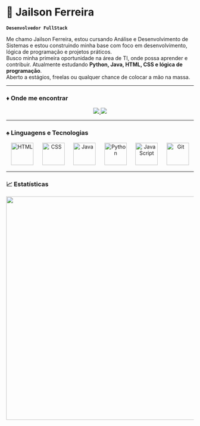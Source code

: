 # 👾 Jailson Ferreira

**`Desenvolvedor FullStack`**

Me chamo Jailson Ferreira, estou cursando Análise e Desenvolvimento de Sistemas e estou construindo minha base com foco em desenvolvimento, lógica de programação e projetos práticos.  
Busco minha primeira oportunidade na área de TI, onde possa aprender e contribuir. Atualmente estudando **Python, Java, HTML, CSS e lógica de programação**.  
Aberto a estágios, freelas ou qualquer chance de colocar a mão na massa.

---

### ♦️ Onde me encontrar

<p align="center">
  <a href="https://www.instagram.com/lopes_wzx/" target="_blank">
    <img src="https://img.shields.io/badge/-Instagram-E4405F?style=for-the-badge&logo=instagram&logoColor=white" />
  </a>
  <a href="https://www.linkedin.com/in/jailson-ferreira-104352348/" target="_blank">
    <img src="https://img.shields.io/badge/-LinkedIn-0077B5?style=for-the-badge&logo=linkedin&logoColor=white" />
  </a>
</p>

---

### ♠️ Linguagens e Tecnologias

<p align="center">
  <img src="https://cdn.jsdelivr.net/gh/devicons/devicon@latest/icons/html5/html5-original.svg" width="60" title="HTML" />
  &nbsp;&nbsp;&nbsp;&nbsp;
  <img src="https://cdn.jsdelivr.net/gh/devicons/devicon@latest/icons/css3/css3-original.svg" width="60" title="CSS" />
  &nbsp;&nbsp;&nbsp;&nbsp;
  <img src="https://cdn.jsdelivr.net/gh/devicons/devicon@latest/icons/java/java-original.svg" width="60" title="Java" />
  &nbsp;&nbsp;&nbsp;&nbsp;
  <img src="https://cdn.jsdelivr.net/gh/devicons/devicon@latest/icons/python/python-original.svg" width="60" title="Python" />
  &nbsp;&nbsp;&nbsp;&nbsp;
  <img src="https://cdn.jsdelivr.net/gh/devicons/devicon@latest/icons/javascript/javascript-original.svg" width="60" title="JavaScript" />
  &nbsp;&nbsp;&nbsp;&nbsp;
  <img src="https://cdn.jsdelivr.net/gh/devicons/devicon@latest/icons/git/git-original.svg" width="60" title="Git" />
</p>

---

### 📈 Estatísticas 

<p align="center">
  <img 
    src="https://github-readme-stats.vercel.app/api/top-langs/?username=Gregwzx&theme=tokyonight&layout=compact&langs_count=8&hide_title=true" 
    width="600"
  />
</p>
